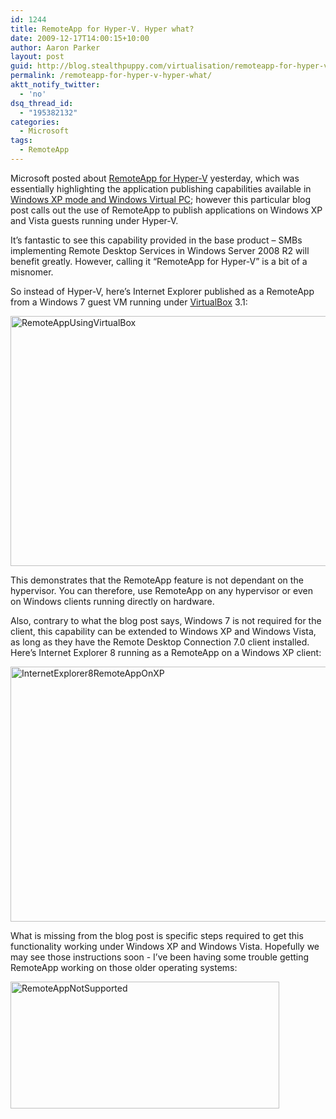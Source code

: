 ```yaml
---
id: 1244
title: RemoteApp for Hyper-V. Hyper what?
date: 2009-12-17T14:00:15+10:00
author: Aaron Parker
layout: post
guid: http://blog.stealthpuppy.com/virtualisation/remoteapp-for-hyper-v-hyper-what
permalink: /remoteapp-for-hyper-v-hyper-what/
aktt_notify_twitter:
  - 'no'
dsq_thread_id:
  - "195382132"
categories:
  - Microsoft
tags:
  - RemoteApp
---
```

Microsoft posted about [RemoteApp for Hyper-V](http://blogs.msdn.com/rds/archive/2009/12/15/remoteapp-for-hyper-v.aspx) yesterday, which was essentially highlighting the application publishing capabilities available in [Windows XP mode and Windows Virtual PC](http://www.microsoft.com/windows/virtual-pc/default.aspx); however this particular blog post calls out the use of RemoteApp to publish applications on Windows XP and Vista guests running under Hyper-V.

It’s fantastic to see this capability provided in the base product – SMBs implementing Remote Desktop Services in Windows Server 2008 R2 will benefit greatly. However, calling it “RemoteApp for Hyper-V” is a bit of a misnomer.

So instead of Hyper-V, here’s Internet Explorer published as a RemoteApp from a Windows 7 guest VM running under [VirtualBox](http://www.virtualbox.org/) 3.1:

[<img style="border-bottom: 0px; border-left: 0px; display: inline; border-top: 0px; border-right: 0px" title="RemoteAppUsingVirtualBox" src="http://stealthpuppy.com/wp-content/uploads/2009/12/RemoteAppUsingVirtualBox_thumb.png" border="0" alt="RemoteAppUsingVirtualBox" width="640" height="400" />](http://stealthpuppy.com/wp-content/uploads/2009/12/RemoteAppUsingVirtualBox.png)

This demonstrates that the RemoteApp feature is not dependant on the hypervisor. You can therefore, use RemoteApp on any hypervisor or even on Windows clients running directly on hardware.

Also, contrary to what the blog post says, Windows 7 is not required for the client, this capability can be extended to Windows XP and Windows Vista, as long as they have the Remote Desktop Connection 7.0 client installed. Here’s Internet Explorer 8 running as a RemoteApp on a Windows XP client:

[<img style="border-bottom: 0px; border-left: 0px; display: inline; border-top: 0px; border-right: 0px" title="InternetExplorer8RemoteAppOnXP" src="http://stealthpuppy.com/wp-content/uploads/2009/12/InternetExplorer8RemoteAppOnXP_thumb.png" border="0" alt="InternetExplorer8RemoteAppOnXP" width="640" height="408" />](http://stealthpuppy.com/wp-content/uploads/2009/12/InternetExplorer8RemoteAppOnXP.png)

What is missing from the blog post is specific steps required to get this functionality working under Windows XP and Windows Vista. Hopefully we may see those instructions soon - I’ve been having some trouble getting RemoteApp working on those older operating systems:

<img style="border-bottom: 0px; border-left: 0px; display: inline; border-top: 0px; border-right: 0px" title="RemoteAppNotSupported" src="http://stealthpuppy.com/wp-content/uploads/2009/12/RemoteAppNotSupported.png" border="0" alt="RemoteAppNotSupported" width="430" height="203" />